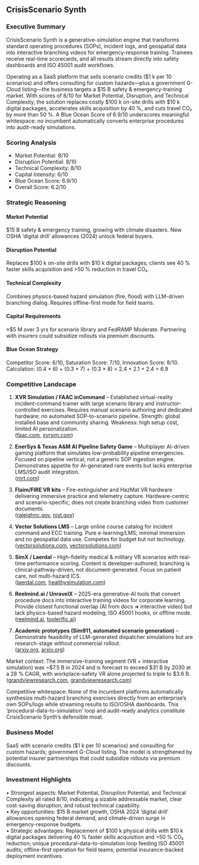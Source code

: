 ## CrisisScenario Synth

### Executive Summary
CrisisScenario Synth is a generative-simulation engine that transforms standard operating procedures (SOPs), incident logs, and geospatial data into interactive branching videos for emergency-response training. Trainees receive real-time scorecards, and all results stream directly into safety dashboards and ISO 45001 audit workflows.

Operating as a SaaS platform that sells scenario credits ($1 k per 10 scenarios) and offers consulting for custom hazards—plus a government G-Cloud listing—the business targets a $15 B safety & emergency-training market. With scores of 8/10 for Market Potential, Disruption, and Technical Complexity, the solution replaces costly $100 k on-site drills with $10 k digital packages, accelerates skills acquisition by 40 %, and cuts travel CO₂ by more than 50 %. A Blue Ocean Score of 6.9/10 underscores meaningful whitespace: no incumbent automatically converts enterprise procedures into audit-ready simulations.

### Scoring Analysis
- Market Potential: 8/10  
- Disruption Potential: 8/10  
- Technical Complexity: 8/10  
- Capital Intensity: 6/10  
- Blue Ocean Score: 6.9/10  
- Overall Score: 6.2/10  

### Strategic Reasoning

#### Market Potential
$15 B safety & emergency training, growing with climate disasters. New OSHA ‘digital drill’ allowances (2024) unlock federal buyers.

#### Disruption Potential
Replaces $100 k on-site drills with $10 k digital packages; clients see 40 % faster skills acquisition and >50 % reduction in travel CO₂.

#### Technical Complexity
Combines physics-based hazard simulation (fire, flood) with LLM-driven branching dialog. Requires offline-first mode for field teams.

#### Capital Requirements
≈$5 M over 3 yrs for scenario library and FedRAMP Moderate. Partnering with insurers could subsidize rollouts via premium discounts.

#### Blue Ocean Strategy
Competitor Score: 6/10, Saturation Score: 7/10, Innovation Score: 8/10.  
Calculation: (0.4 × 6) + (0.3 × 7) + (0.3 × 8) = 2.4 + 2.1 + 2.4 = 6.9

### Competitive Landscape
1. **XVR Simulation / FAAC inCommand** – Established virtual-reality incident-command trainer with large scenario library and instructor-controlled exercises. Requires manual scenario authoring and dedicated hardware; no automated SOP-to-scenario pipeline. Strength: global installed base and community sharing. Weakness: high setup cost, limited AI personalization.  
   ([faac.com](https://www.faac.com/simulation-training/public-safety/incident-command-training/?utm_source=chatgpt.com), [xvrsim.com](https://www.xvrsim.com/en/?utm_source=chatgpt.com))

2. **EnerSys & Texas A&M AI Pipeline Safety Game** – Multiplayer AI-driven gaming platform that simulates low-probability pipeline emergencies. Focused on pipeline vertical; not a generic SOP ingestion engine. Demonstrates appetite for AI-generated rare events but lacks enterprise LMS/ISO audit integration.  
   ([mrt.com](https://www.mrt.com/business/oil/article/pipeline-safety-training-ai-game-20294475.php?utm_source=chatgpt.com))

3. **Flaim/FIRE VR kits** – Fire-extinguisher and HazMat VR hardware delivering immersive practice and telemetry capture. Hardware-centric and scenario-specific; does not create branching video from customer documents.  
   ([raleighnc.gov](https://raleighnc.gov/safety/news/raleigh-fire-uses-virtual-reality-effective-safety-training?utm_source=chatgpt.com), [nist.gov](https://www.nist.gov/news-events/news/2023/08/immersive-hazmat-virtual-reality-training?utm_source=chatgpt.com))

4. **Vector Solutions LMS** – Large online course catalog for incident command and ECC training. Pure e-learning/LMS; minimal immersion and no geospatial data use. Competes for budget but not technology.  
   ([vectorsolutions.com](https://www.vectorsolutions.com/courses/incident-command-systems/?utm_source=chatgpt.com), [vectorsolutions.com](https://www.vectorsolutions.com/solutions/vector-lms/ecc/?utm_source=chatgpt.com))

5. **SimX / Laerdal** – High-fidelity medical & military VR scenarios with real-time performance scoring. Content is developer-authored; branching is clinical-pathway-driven, not document-generated. Focus on patient care, not multi-hazard ICS.  
   ([laerdal.com](https://laerdal.com/us/products/courses-learning/virtual-simulation/simx?utm_source=chatgpt.com), [healthysimulation.com](https://www.healthysimulation.com/simx-valor-military-training/?utm_source=chatgpt.com))

6. **Reelmind.ai / UnravelX** – 2025-era generative-AI tools that convert procedure docs into interactive training videos for corporate learning. Provide closest functional overlap (AI from docs ➜ interactive video) but lack physics-based hazard modeling, ISO 45001 hooks, or offline mode.  
   ([reelmind.ai](https://reelmind.ai/blog/ai-for-training-videos-generate-interactive-simulations-from-procedure-documents?utm_source=chatgpt.com), [toolerific.ai](https://toolerific.ai/ai-tools-for-tasks/train-employees-on-emergency-procedures?utm_source=chatgpt.com))

7. **Academic prototypes (Sim911, automated scenario generation)** – Demonstrate feasibility of LLM-generated dispatcher simulations but are research-stage without commercial rollout.  
   ([arxiv.org](https://arxiv.org/abs/2412.16844?utm_source=chatgpt.com), [arxiv.org](https://arxiv.org/abs/2404.19713?utm_source=chatgpt.com))

Market context: The immersive-training segment (VR + interactive simulation) was ~$7.5 B in 2024 and is forecast to exceed $31 B by 2030 at a 28 % CAGR, with workplace-safety VR alone projected to triple to $3.6 B.  
([grandviewresearch.com](https://www.grandviewresearch.com/horizon/statistics/immersive-training-market-outlook/technology-type/virtual-reality-vr/global?utm_source=chatgpt.com), [grandviewresearch.com](https://www.grandviewresearch.com/horizon/statistics/workplace-safety-market-outlook/technology/virtual-reality-vr/global?utm_source=chatgpt.com))

Competitive whitespace: None of the incumbent platforms automatically synthesize multi-hazard branching exercises directly from an enterprise’s own SOPs/logs while streaming results to ISO/OSHA dashboards. This ‘procedural-data-to-simulation’ loop and audit-ready analytics constitute CrisisScenario Synth’s defensible moat.

### Business Model
SaaS with scenario credits ($1 k per 10 scenarios) and consulting for custom hazards; government G-Cloud listing. The model is strengthened by potential insurer partnerships that could subsidize rollouts via premium discounts.

### Investment Highlights
• Strongest aspects: Market Potential, Disruption Potential, and Technical Complexity all rated 8/10, indicating a sizable addressable market, clear cost-saving disruption, and robust technical capability.  
• Key opportunities: $15 B market growth, OSHA 2024 ‘digital drill’ allowances opening federal demand, and climate-driven surge in emergency-response budgets.  
• Strategic advantages: Replacement of $100 k physical drills with $10 k digital packages delivering 40 % faster skills acquisition and >50 % CO₂ reduction; unique procedural-data-to-simulation loop feeding ISO 45001 audits; offline-first operation for field teams; potential insurance-backed deployment incentives.